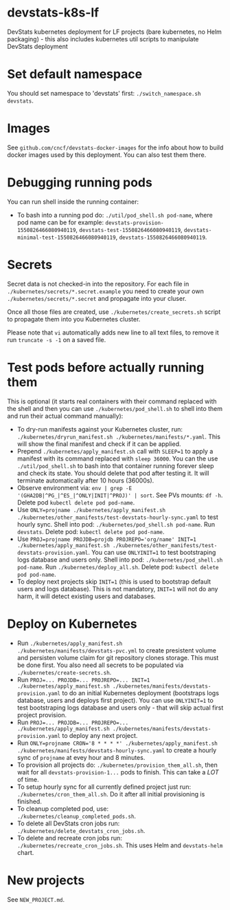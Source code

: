 # devstats-k8s-lf

DevStats kubernetes deployment for LF projects (bare kubernetes, no Helm packaging) - this also includes kubernetes util scripts to manipulate DevStats deployment


# Set default namespace

You should set namespace to 'devstats' first: `./switch_namespace.sh devstats`.


# Images

See `github.com/cncf/devstats-docker-images` for the info about how to build docker images used by this deployment. You can also test them there.


# Debugging running pods

You can run shell inside the running container:

- To bash into a running pod do: `./util/pod_shell.sh pod-name`, where pod name can be for example: `devstats-provision-1550826466080940119`, `devstats-test-1550826466080940119`, `devstats-minimal-test-1550826466080940119`, `devstats-1550826466080940119`.


# Secrets

Secret data is not checked-in into the repository. For each file in `./kubernetes/secrets/*.secret.example` you need to create your own `./kubernetes/secrets/*.secret` and propagate into your cluser.

Once all those files are created, use `./kubernetes/create_secrets.sh` script to propagate them into you Kubernetes cluster.

Please note that `vi` automatically adds new line to all text files, to remove it run `truncate -s -1` on a saved file.


# Test pods before actually running them

This is optional (it starts real containers with their command replaced with the shell and then you can use `./kubernetes/pod_shell.sh` to shell into them and run their actual command manually):

- To dry-run manifests against your Kubernetes cluster, run: `./kubernetes/dryrun_manifest.sh ./kubernetes/manifests/*.yaml`. This will show the final manifest and check if it can be applied.
- Prepend `./kubernetes/apply_manifest.sh` call with `SLEEP=1` to apply a manifest with its command replaced with `sleep 36000`. You can the use `./util/pod_shell.sh` to bash into that container running forever sleep and check its state. You should delete that pod after testing it. It will terminate automatically after 10 hours (36000s).
- Observe environment via: `env | grep -E '(GHA2DB|^PG_|^ES_|^ONLY|INIT|^PROJ)' | sort`. See PVs mounts: `df -h`. Delete pod `kubectl delete pod pod-name`.
- Use `ONLY=projname ./kubernetes/apply_manifest.sh ./kubernetes/other_manifests/test-devstats-hourly-sync.yaml` to test hourly sync. Shell into pod: `./kubernetes/pod_shell.sh pod-name`. Run `devstats`. Delete pod: `kubectl delete pod pod-name`.
- Use `PROJ=projname PROJDB=projdb PROJREPO='org/name' INIT=1 ./kubernetes/apply_manifest.sh ./kubernetes/other_manifests/test-devstats-provision.yaml`. You can use `ONLYINIT=1` to test bootstraping logs database and users only. Shell into pod: `./kubernetes/pod_shell.sh pod-name`. Run `./kubernetes/deploy_all.sh`. Delete pod: `kubectl delete pod pod-name`.
- To deploy next projects skip `INIT=1` (this is used to bootstrap default users and logs database). This is not mandatory, `INIT=1` will not do any harm, it will detect existing users and databases.


# Deploy on Kubernetes

- Run `./kubernetes/apply_manifest.sh ./kubernetes/manifests/devstats-pvc.yml` to create presistent volume and persisten volume claim for git repository clones storage. This must be done first. You also need all secrets to be populated via `./kubernetes/create-secrets.sh`.
- Run `PROJ=... PROJDB=... PROJREPO=... INIT=1 ./kubernetes/apply_manifest.sh ./kubernetes/manifests/devstats-provision.yaml` to do an initial Kubernetes deployment (bootstraps logs database, users and deploys first project). You can use `ONLYINIT=1` to test bootstraping logs database and users only - that will skip actual first project provision.
- Run `PROJ=... PROJDB=... PROJREPO=... ./kubernetes/apply_manifest.sh ./kubernetes/manifests/devstats-provision.yaml` to deploy any next project.
- Run `ONLY=projname CRON='8 * * * *' ./kubernetes/apply_manifest.sh ./kubernetes/manifests/devstats-hourly-sync.yaml` to create a hourly sync of `projname` at evey hour and 8 minutes.
- To provision all projects do: `./kubernetes/provision_them_all.sh`, then wait for all `devstats-provision-1...` pods to finish. This can take a *LOT* of time.
- To setup hourly sync for all currently defined project just run: `./kubernetes/cron_them_all.sh`. Do it after all initial provisioning is finished.
- To cleanup completed pod, use: `./kubernetes/cleanup_completed_pods.sh`.
- To delete all DevStats cron jobs run: `./kubernetes/delete_devstats_cron_jobs.sh`.
- To delete and recreate cron jobs run: `./kubernetes/recreate_cron_jobs.sh`. This uses Helm and `devstats-helm` chart.

# New projects

See `NEW_PROJECT.md`.
